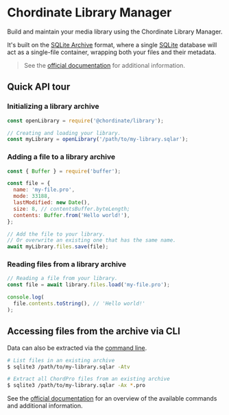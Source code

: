 # Chordinate Library Manager

Build and maintain your media library using the Chordinate Library Manager.

It's built on the [SQLite Archive](https://sqlite.org/sqlar.html) format, where
a single [SQLite](https://sqlite.org) database will act as a single-file container,
wrapping both your files and their metadata.

> See the [official documentation](https://sqlite.org/sqlar.html) for additional information.

## Quick API tour

### Initializing a library archive

```js
const openLibrary = require('@chordinate/library');

// Creating and loading your library.
const myLibrary = openLibrary('/path/to/my-library.sqlar');
```

### Adding a file to a library archive

```js
const { Buffer } = require('buffer');

const file = {
  name: 'my-file.pro',
  mode: 33188,
  lastModified: new Date(),
  size: 8, // contentsBuffer.byteLength;
  contents: Buffer.from('Hello world!'),
};

// Add the file to your library.
// Or overwrite an existing one that has the same name.
await myLibrary.files.save(file);
```

### Reading files from a library archive

```js
// Reading a file from your library.
const file = await library.files.load('my-file.pro');

console.log(
  file.contents.toString(), // 'Hello world!'
);
```

## Accessing files from the archive via CLI

Data can also be extracted via the [command line](https://sqlite.org/sqlar.html#managing_an_sqlite_archive_from_the_command_line).

```bash
# List files in an existing archive
$ sqlite3 /path/to/my-library.sqlar -Atv

# Extract all ChordPro files from an existing archive
$ sqlite3 /path/to/my-library.sqlar -Ax *.pro
```

See the [official documentation](https://sqlite.org/sqlar.html#managing_an_sqlite_archive_from_the_command_line)
for an overview of the available commands and additional information.
